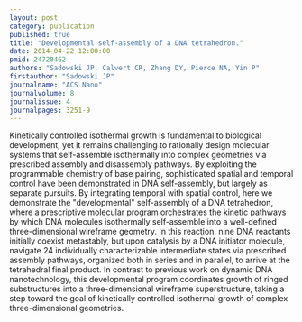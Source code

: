 ```yaml
---
layout: post
category: publication
published: true
title: "Developmental self-assembly of a DNA tetrahedron."
date: 2014-04-22 12:00:00
pmid: 24720462
authors: "Sadowski JP, Calvert CR, Zhang DY, Pierce NA, Yin P"
firstauthor: "Sadowski JP"
journalname: "ACS Nano"
journalvolume: 8
journalissue: 4
journalpages: 3251-9
---
```


Kinetically controlled isothermal growth is fundamental to biological development, yet it remains challenging to rationally design molecular systems that self-assemble isothermally into complex geometries via prescribed assembly and disassembly pathways. By exploiting the programmable chemistry of base pairing, sophisticated spatial and temporal control have been demonstrated in DNA self-assembly, but largely as separate pursuits. By integrating temporal with spatial control, here we demonstrate the &quot;developmental&quot; self-assembly of a DNA tetrahedron, where a prescriptive molecular program orchestrates the kinetic pathways by which DNA molecules isothermally self-assemble into a well-defined three-dimensional wireframe geometry. In this reaction, nine DNA reactants initially coexist metastably, but upon catalysis by a DNA initiator molecule, navigate 24 individually characterizable intermediate states via prescribed assembly pathways, organized both in series and in parallel, to arrive at the tetrahedral final product. In contrast to previous work on dynamic DNA nanotechnology, this developmental program coordinates growth of ringed substructures into a three-dimensional wireframe superstructure, taking a step toward the goal of kinetically controlled isothermal growth of complex three-dimensional geometries.

